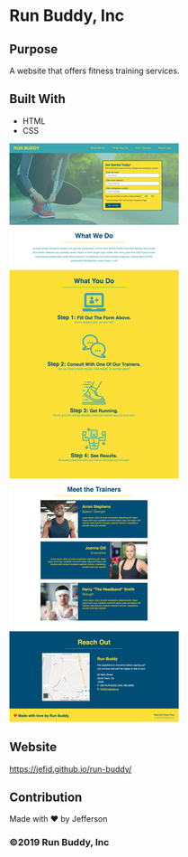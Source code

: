 # Run Buddy, Inc

## Purpose
A website that offers fitness training services. 

## Built With
* HTML
* CSS

<img src="./assets/images/050-mock-up.jpg" alt="Mock up of Run Buddy." />

## Website
https://jefid.github.io/run-buddy/

## Contribution
Made with ❤️ by Jefferson

### ©️2019 Run Buddy, Inc 
